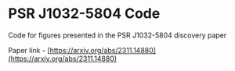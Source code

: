 # PSR J1032-5804 Code

Code for figures presented in the PSR J1032-5804 discovery paper

Paper link - [https://arxiv.org/abs/2311.14880](https://arxiv.org/abs/2311.14880)
